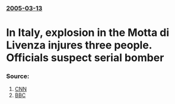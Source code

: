 ### [2005-03-13](/news/2005/03/13/index.md)

#  In Italy, explosion in the Motta di Livenza injures three people. Officials suspect serial bomber 




### Source:

1. [CNN](http://www.cnn.com/2005/WORLD/europe/03/13/italy.explosion.ap/)
2. [BBC](http://news.bbc.co.uk/2/hi/europe/4345457.stm)
